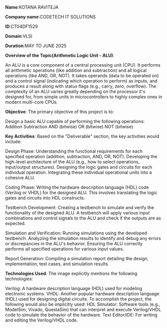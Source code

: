 **Name**:KOTANA RAVITEJA

**Company name**:CODETECH IT SOLUTIONS

**ID**:CT04DF1529

**Domain**:VLSI

**Duration**:MAY TO JUNE 2025

**Overview of the Topic(Arithmetic Logic Unit - ALU)**: 

An ALU is a core component of a central processing unit (CPU). It performs all arithmetic operations (like addition and subtraction) and all logical operations (like AND, OR, NOT). It takes operands (data to be operated on) and a control signal (indicating which operation to perform) as inputs, and produces a result along with status flags (e.g., carry, zero, overflow). The complexity of an ALU varies greatly depending on the processor it's designed for, from simple units in microcontrollers to highly complex ones in modern multi-core CPUs.

**Objective**: The primary objective of this project is to:

Design a basic ALU capable of performing the following operations:
  Addition
  Subtraction
  AND (bitwise)
  OR (bitwise)
  NOT (bitwise)


**Key Activities**: Based on the "Deliverable" section, the key activities would include:

Design Phase:
Understanding the functional requirements for each specified operation (addition, subtraction, AND, OR, NOT).
Developing the high-level architecture of the ALU (e.g., how to select operations, input/output structures).
Designing the logic gates and circuits for each individual operation.
Integrating these individual operational units into a cohesive ALU.

Coding Phase:
Writing the hardware description language (HDL) code (Verilog or VHDL) for the designed ALU. This involves translating the logic gates and circuits into HDL constructs.

Testbench Development:
Creating a testbench to simulate and verify the functionality of the designed ALU. A testbench will apply various input combinations and control signals to the ALU and check if the outputs are as expected.

Simulation and Verification:
Running simulations using the developed testbench.
Analyzing the simulation results to identify and debug any errors or discrepancies in the ALU's behavior.
Ensuring the ALU correctly performs all specified operations for various input values.

Report Generation:
Compiling a simulation report detailing the design, implementation, test cases, and simulation results.

**Technologies Used**: The image explicitly mentions the following technologies:

Verilog: A hardware description language (HDL) used for modeling electronic systems.
VHDL: Another popular hardware description language (HDL) used for designing digital circuits. To accomplish the project, the following would also be implicitly used:
HDL Simulator: Software tools (e.g., ModelSim, Vivado, QuestaSim) that can interpret and execute Verilog/VHDL code to simulate the behavior of the hardware.
Text Editor/IDE: For writing and editing the Verilog/VHDL code.
